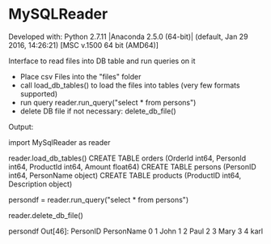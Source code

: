 MySQLReader
===================
Developed with:
Python 2.7.11 |Anaconda 2.5.0 (64-bit)| (default, Jan 29 2016, 14:26:21) [MSC v.1500 64 bit (AMD64)]


Interface to read files into DB table and run queries on it


* Place csv Files into the "files" folder
* call load_db_tables() to load the files into tables (very few formats supported)
* run query reader.run_query("select * from persons")
* delete DB file if not necessary: delete_db_file()


Output:


import MySqlReader as reader

reader.load_db_tables()
CREATE TABLE orders (OrderId int64, PersonId int64, ProductId int64, Amount float64)
CREATE TABLE persons (PersonID int64, PersonName object)
CREATE TABLE products (ProductID int64,  Description object)

persondf = reader.run_query("select * from persons")

reader.delete_db_file()

persondf 
Out[46]: 
   PersonID PersonName
0         1       John
1         2       Paul
2         3       Mary
3         4       karl
